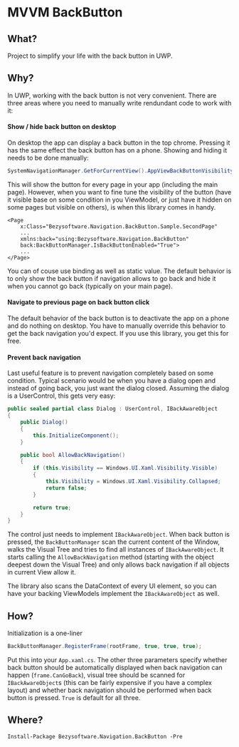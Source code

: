 # MVVM BackButton

## What?
Project to simplify your life with the back button in UWP.

## Why?
In UWP, working with the back button is not very convenient. There are three areas where you need to manually write rendundant code to work with it:

#### Show / hide back button on desktop
On desktop the app can display a back button in the top chrome. Pressing it has the same effect the back button has on a phone. Showing and hiding it needs to be done manually:

```csharp 
SystemNavigationManager.GetForCurrentView().AppViewBackButtonVisibility = AppViewBackButtonVisibility.Visible;
```

This will show the button for every page in your app (including the main page). However, when you want to fine tune the visibility of the button (have it visible base on some condition in you ViewModel, or just have it hidden on some pages but visible on others), is when this library comes in handy. 

```xaml
<Page
    x:Class="Bezysoftware.Navigation.BackButton.Sample.SecondPage"
    ...
    xmlns:back="using:Bezysoftware.Navigation.BackButton"
    back:BackButtonManager.IsBackButtonEnabled="True">
    ...
</Page>
```

You can of couse use binding as well as static value. The default behavior is to only show the back button if navigation allows to go back and hide it when you cannot go back (typically on your main page).

#### Navigate to previous page on back button click
The default behavior of the back button is to deactivate the app on a phone and do nothing on desktop. You have to manually override this behavior to get the back navigation you'd expect. If you use this library, you get this for free.

#### Prevent back navigation
Last useful feature is to prevent navigation completely based on some condition. Typical scenario would be when you have a dialog open and instead of going back, you just want the dialog closed. Assuming the dialog is a UserControl, this gets very easy:
```csharp
public sealed partial class Dialog : UserControl, IBackAwareObject
{
    public Dialog()
    {
        this.InitializeComponent();
    }

    public bool AllowBackNavigation()
    {
        if (this.Visibility == Windows.UI.Xaml.Visibility.Visible)
        {
            this.Visibility = Windows.UI.Xaml.Visibility.Collapsed;
            return false;
        }

        return true;
    }
}
```

The control just needs to implement `IBackAwareObject`. When back button is pressed, the `BackButtonManager` scan the current content of the Window, walks the Visual Tree and tries to find all instances of `IBackAwareObject`. It starts calling the `AllowBackNavigation` method (starting with the object deepest down the Visual Tree) and only allows back navigation if all objects in current View allow it.

The library also scans the DataContext of every UI element, so you can have your backing ViewModels implement the `IBackAwareObject` as well.

## How?
Initialization is a one-liner

```csharp
BackButtonManager.RegisterFrame(rootFrame, true, true, true);
```

Put this into your `App.xaml.cs`. The other three parameters specify whether back button should be automatically displayed when back navigation can happen (`frame.CanGoBack`), visual tree should be scanned for `IBackAwareObject`s (this can be fairly expensive if you have a complex layout) and whether back navigation should be performed when back button is pressed. `True` is default for all three.

## Where?

```
Install-Package Bezysoftware.Navigation.BackButton -Pre
```
